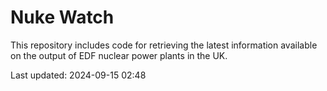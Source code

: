 # Nuke Watch

This repository includes code for retrieving the latest information available on the output of EDF nuclear power plants in the UK.

Last updated: 2024-09-15 02:48